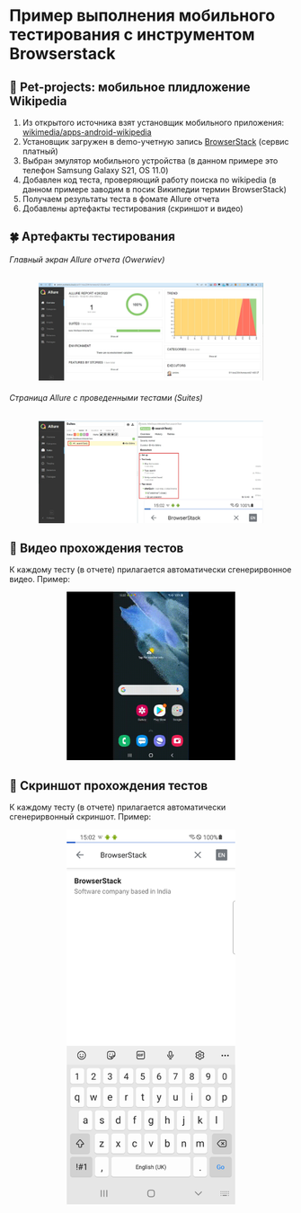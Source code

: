 # Пример выполнения мобильного тестирования с инструментом Browserstack
## :unicorn: Pet-projects: мобильное плидложение Wikipedia
1. Из открытого источника взят установщик мобильного приложения:  <a target="_blank" href="https://github.com/wikimedia/apps-android-wikipedia/releases/tag/latest">wikimedia/apps-android-wikipedia</a>
2. Установщик загружен в demo-учетную запись <a target="_blank" href="https://www.browserstack.com/">BrowserStack</a> (сервис платный)
3. Выбран эмулятор мобильного устройства (в данном примере это телефон Samsung Galaxy S21, OS 11.0)
4. Добавлен код теста, проверяющий работу поиска по wikipedia (в данном примере заводим в посик Википедии термин BrowserStack)
5. Получаем результаты теста в фомате Allure отчета
6. Добавлены артефакты тестирования (скриншот и видео) 

## :four_leaf_clover: Артефакты тестирования  
###### Главный экран Allure отчета (Owerwiev)
<p align="center">
<img title="Allure Graphics" src="img/add_allure1.jpg"  width="400" >
</p>

###### Страница Allure с проведенными тестами (Suites)
<p align="center">
<img title="Allure Graphics" src="img/add_allure2.jpg"  width="400" >
</p>

## :watermelon: Видео прохождения тестов
К каждому тесту (в отчете) прилагается автоматически сгенерирвонное видео. Пример:
<p align="center">
  <img title="Video" src="img/add_browserstack_com_Wiki_video.gif"  width="300"  alt="Video">
</p>

## :watermelon: Скриншот прохождения тестов
К каждому тесту (в отчете) прилагается автоматически сгенерирвонный скриншот. Пример:
<p align="center">
  <img title="Video" src="img/add_browserstack_com_Wiki_last_screen.png" width="300" alt="Screenshot">
</p>
